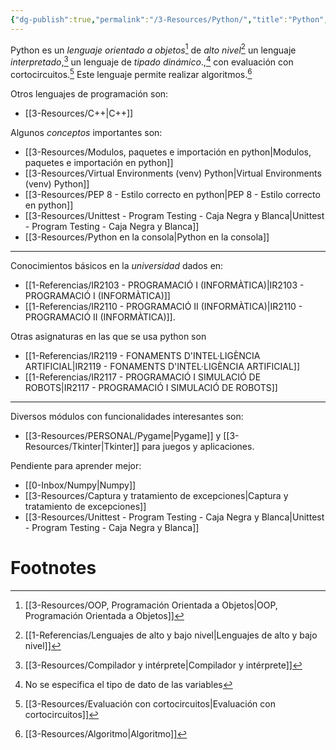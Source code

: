 ```yaml
---
{"dg-publish":true,"permalink":"/3-Resources/Python/","title":"Python","noteIcon":""}
---
```



Python es un *lenguaje orientado a objetos*[^1] de *alto nivel*[^2] un lenguaje *interpretado*,[^3] un lenguaje de *tipado dinámico*.,[^4] con evaluación con cortocircuitos.[^5] Este lenguaje permite realizar algoritmos.[^6]

Otros lenguajes de programación son:
- [[3-Resources/C++\|C++]]

Algunos *conceptos* importantes son:
- [[3-Resources/Modulos, paquetes e importación en python\|Modulos, paquetes e importación en python]]
- [[3-Resources/Virtual Environments (venv) Python\|Virtual Environments (venv) Python]]
- [[3-Resources/PEP 8 - Estilo correcto en python\|PEP 8 - Estilo correcto en python]]
- [[3-Resources/Unittest - Program Testing - Caja Negra y Blanca\|Unittest - Program Testing - Caja Negra y Blanca]]
- [[3-Resources/Python en la consola\|Python en la consola]]

---

Conocimientos básicos en la *universidad* dados en:
- [[1-Referencias/IR2103 - PROGRAMACIÓ I (INFORMÀTICA)\|IR2103 - PROGRAMACIÓ I (INFORMÀTICA)]]
- [[1-Referencias/IR2110 - PROGRAMACIÓ II (INFORMÀTICA)\|IR2110 - PROGRAMACIÓ II (INFORMÀTICA)]].

Otras asignaturas en las que se usa python son
- [[1-Referencias/IR2119 - FONAMENTS D'INTEL·LIGÈNCIA ARTIFICIAL\|IR2119 - FONAMENTS D'INTEL·LIGÈNCIA ARTIFICIAL]]
- [[1-Referencias/IR2117 - PROGRAMACIÓ I SIMULACIÓ DE ROBOTS\|IR2117 - PROGRAMACIÓ I SIMULACIÓ DE ROBOTS]]

---

Diversos módulos con funcionalidades interesantes son:
- [[3-Resources/PERSONAL/Pygame\|Pygame]] y [[3-Resources/Tkinter\|Tkinter]] para juegos y aplicaciones.

Pendiente para aprender mejor:
- [[0-Inbox/Numpy\|Numpy]]
- [[3-Resources/Captura y tratamiento de excepciones\|Captura y tratamiento de excepciones]]
- [[3-Resources/Unittest - Program Testing - Caja Negra y Blanca\|Unittest - Program Testing - Caja Negra y Blanca]]

# Footnotes

[^1]: [[3-Resources/OOP, Programación Orientada a Objetos\|OOP, Programación Orientada a Objetos]]
[^2]: [[1-Referencias/Lenguajes de alto y bajo nivel\|Lenguajes de alto y bajo nivel]]
[^3]: [[3-Resources/Compilador y intérprete\|Compilador y intérprete]]
[^4]: No se especifica el tipo de dato de las variables
[^5]: [[3-Resources/Evaluación con cortocircuitos\|Evaluación con cortocircuitos]]
[^6]: [[3-Resources/Algoritmo\|Algoritmo]]
